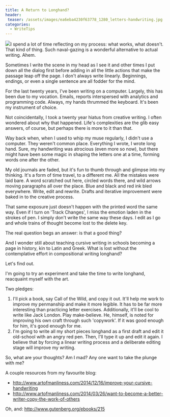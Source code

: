 ```yaml
---
title: A Return to Longhand?
header:
 teaser: /assets/images/ea6eba4230f63778_1280_letters-handwriting.jpg
categories:
  - WriteTips
---
```

<img src="https://douglangille.github.io/assets/images/ea6eba4230f63778_1280_letters-handwriting.jpg">I spend a lot of time reflecting on my process: what works, what doesn't. That kind of thing. Such naval-gazing is a wonderful alternative to actual writing. Ahem.

Sometimes I write the scene in my head as I see it and other times I put down all the dialog first before adding in all the little actions that make the passage leap off the page. I don't always write linearly. Beginnings, endings, or even a single sentence are all fodder for the mind.

For the last twenty years, I've been writing on a computer. Largely, this has been due to my vocation. Emails, reports interspersed with analytics and programming code. Always, my hands thrummed the keyboard. It's been my instrument of choice.

Not coincidentally, I took a twenty year hiatus from creative writing. I often wondered about why that happened. Life's complexities are the glib easy answers, of course, but perhaps there is more to it than that.

Way back when, when I used to whip my muse regularly, I didn't use a computer. They weren't common place. Everything I wrote, I wrote long hand. Sure, my handwriting was atrocious (even more so now), but there might have been some magic in shaping the letters one at a time, forming words one after the other.

My old journals are faded, but it's fun to thumb through and glimpse into my thinking. It's a form of time travel, to a different me. All the mistakes were laid bare. A word scratched out here, circled words there, and wild arrows moving paragraphs all over the place. Blue and black and red ink bled everywhere. Write, edit and rewrite. Drafts and iterative improvement were baked in to the creative process.

That same exposure just doesn't happen with the printed word the same way. Even if I turn on 'Track Changes', I miss the emotion laden in the strokes of pen. I simply don't write the same way these days. I edit as I go and whole trains of thought become lost to the delete key.

The real question begs an answer: is that a good thing?

And I wonder still about teaching cursive writing in schools becoming a page in history, kin to Latin and Greek. What is lost without the contemplative effort in compositional writing longhand?

Let's find out.

I'm going to try an experiment and take the time to write longhand, reacquaint myself with the art.

Two pledges:

<ol>
  <li>I'll pick a book, say Call of the Wild, and copy it out. It'll help me work to improve my penmanship and make it more legible. It has to be far more interesting than practicing letter exercises. Additionally, it'll be cool to write like Jack London. Play make-believe. He, himself, is noted for improving his own craft through such 'copywork'. If it was good enough for him, it's good enough for me.</li>
  <li>I'm going to write all my short pieces longhand as a first draft and edit it old-school with an angry red pen. Then, I'll type it up and edit it again. I believe that by forcing a linear writing process and a deliberate editing stage will improve my writing.</li>
</ol>

So, what are your thoughts? Am I mad? Any one want to take the plunge with me?

A couple resources from my favourite blog:

<ul>
  <li><a href="http://www.artofmanliness.com/2014/12/16/improve-your-cursive-handwriting">http://www.artofmanliness.com/2014/12/16/improve-your-cursive-handwriting</a></li>
  <li><a href="http://www.artofmanliness.com/2014/03/26/want-to-become-a-better-writer-copy-the-work-of-others">http://www.artofmanliness.com/2014/03/26/want-to-become-a-better-writer-copy-the-work-of-others</a></li>
</ul>

Oh, and: <a href="http://www.gutenberg.org/ebooks/215">http://www.gutenberg.org/ebooks/215</a>